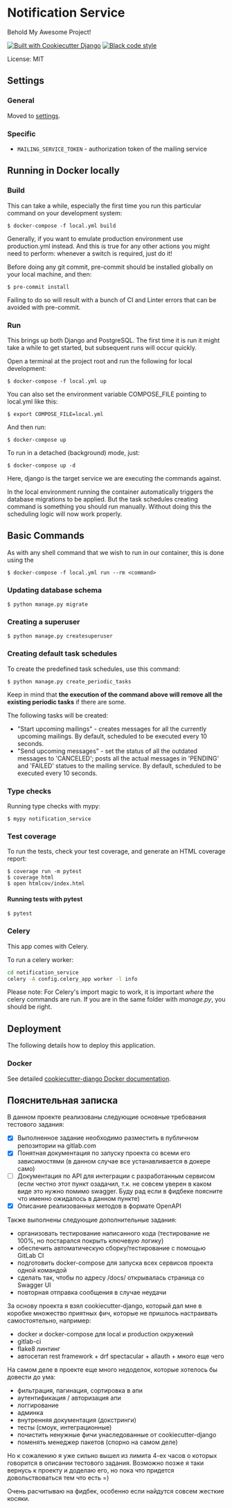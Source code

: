 # Notification Service

Behold My Awesome Project!

[![Built with Cookiecutter Django](https://img.shields.io/badge/built%20with-Cookiecutter%20Django-ff69b4.svg?logo=cookiecutter)](https://github.com/cookiecutter/cookiecutter-django/)
[![Black code style](https://img.shields.io/badge/code%20style-black-000000.svg)](https://github.com/ambv/black)

License: MIT

## Settings

### General

Moved to [settings](http://cookiecutter-django.readthedocs.io/en/latest/settings.html).

### Specific

- `MAILING_SERVICE_TOKEN` - authorization token of the mailing service

## Running in Docker locally

### Build

This can take a while, especially the first time you run this particular command on your development system:

    $ docker-compose -f local.yml build

Generally, if you want to emulate production environment use production.yml instead. And this is true for any other actions you might need to perform: whenever a switch is required, just do it!

Before doing any git commit, pre-commit should be installed globally on your local machine, and then:

    $ pre-commit install

Failing to do so will result with a bunch of CI and Linter errors that can be avoided with pre-commit.

### Run

This brings up both Django and PostgreSQL. The first time it is run it might take a while to get started, but subsequent runs will occur quickly.

Open a terminal at the project root and run the following for local development:

    $ docker-compose -f local.yml up

You can also set the environment variable COMPOSE_FILE pointing to local.yml like this:

    $ export COMPOSE_FILE=local.yml

And then run:

    $ docker-compose up

To run in a detached (background) mode, just:

    $ docker-compose up -d

Here, django is the target service we are executing the commands against.

In the local environment running the container automatically triggers the database migrations to be applied.
But the task schedules creating command is something you should run manually.
Without doing this the scheduling logic will now work properly.

## Basic Commands

As with any shell command that we wish to run in our container, this is done using the

    $ docker-compose -f local.yml run --rm <command>

### Updating database schema

    $ python manage.py migrate

### Creating a superuser

    $ python manage.py createsuperuser

### Creating default task schedules

To create the predefined task schedules, use this command:

    $ python manage.py create_periodic_tasks

Keep in mind that **the execution of the command above will remove all the existing periodic tasks** if there are some.

The following tasks will be created:

- "Start upcoming mailings" - creates messages for all the currently upcoming mailings.
By default, scheduled to be executed every 10 seconds.
- "Send upcoming messages" - set the status of all the outdated messages to 'CANCELED';
posts all the actual messages in 'PENDING' and 'FAILED' statues to the mailing service.
By default, scheduled to be executed every 10 seconds.

### Type checks

Running type checks with mypy:

    $ mypy notification_service

### Test coverage

To run the tests, check your test coverage, and generate an HTML coverage report:

    $ coverage run -m pytest
    $ coverage html
    $ open htmlcov/index.html

#### Running tests with pytest

    $ pytest

### Celery

This app comes with Celery.

To run a celery worker:

``` bash
cd notification_service
celery -A config.celery_app worker -l info
```

Please note: For Celery's import magic to work, it is important *where* the celery commands are run. If you are in the same folder with *manage.py*, you should be right.

## Deployment

The following details how to deploy this application.

### Docker

See detailed [cookiecutter-django Docker documentation](http://cookiecutter-django.readthedocs.io/en/latest/deployment-with-docker.html).

## Пояснительная записка

В данном проекте реализованы следующие основные требования тестового задания:

- [x] Выполненное задание необходимо разместить в публичном репозитории на gitlab.com
- [x] Понятная документация по запуску проекта со всеми его зависимостями (в данном случае все устанавливается в докере само)
- [ ] Документация по API для интеграции с разработанным сервисом
(если честно этот пункт озадачил, т.к. не совсем уверен в каком виде это нужно помимо swagger. Буду рад если в фидбеке
поясните что именно ожидалось в данном пункте)
- [x] Описание реализованных методов в формате OpenAPI

Также выполнены следующие дополнительные задания:
- организовать тестирование написанного кода (тестирование не 100%, но постарался покрыть ключевую логику)
- обеспечить автоматическую сборку/тестирование с помощью GitLab CI
- подготовить docker-compose для запуска всех сервисов проекта одной командой
- сделать так, чтобы по адресу /docs/ открывалась страница со Swagger UI
- повторная отправка сообщения в случае неудачи

За основу проекта я взял cookiecutter-django, который дал мне в коробке
множество приятных фич, которые не пришлось настраивать самостоятельно, например:
- docker и docker-compose для local и production окружений
- gitlab-ci
- flake8 линтинг
- автосетап rest framework + drf spectacular + allauth + много еще чего

На самом деле в проекте еще много недоделок, которые хотелось бы довести до ума:
- фильтрация, пагинация, сортировка в апи
- аутентификация / авторизация апи
- логгирование
- админка
- внутренняя документация (докстринги)
- тесты (смоук, интеграционные)
- почистить ненужные фичи унаследованные от cookiecutter-django
- поменять менеджер пакетов (спорно на самом деле)

Но к сожалению я уже сильно вышел из лимита 4-ех часов о которых говорится в описании тестового задания.
Возможно позже я таки вернусь к проекту и доделаю его, но пока что придется довольствоваться тем что есть =)

Очень расчитываю на фидбек, особенно если найдутся совсем жесткие косяки.
